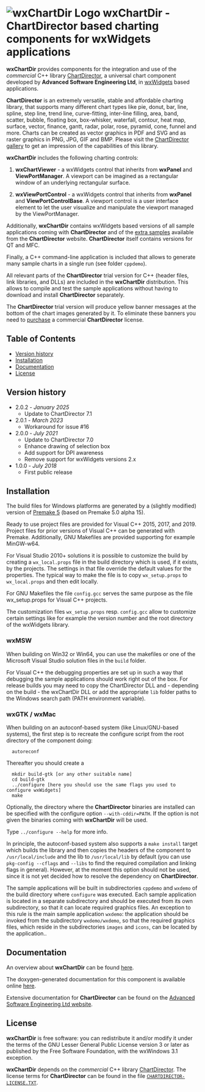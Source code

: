 # ![wxChartDir Logo](docs/wxchartdir.png) wxChartDir - ChartDirector based charting components for wxWidgets applications

**wxChartDir** provides components for the integration
and use of the _commercial_ C++ library [ChartDirector](https://www.advsofteng.com/index.html),
a universal chart component developed by **Advanced Software Engineering Ltd**,
in [wxWidgets](https://www.wxwidgets.org) based applications.

**ChartDirector** is an extremely versatile, stable and affordable charting library, that
supports many different chart types like pie, donut, bar, line, spline, step line,
trend line, curve-fitting, inter-line filling, area, band, scatter, bubble, floating box,
box-whisker, waterfall, contour, heat map, surface, vector, finance, gantt, radar, polar,
rose, pyramid, cone, funnel and more. Charts can be created as vector graphics in PDF and
SVG and as raster graphics in PNG, JPG, GIF and BMP. Please visit the
[ChartDirector gallery](https://www.advsofteng.com/gallery.html) to get an impression of
the capabilities of this library.

**wxChartDir** includes the following charting controls:

1. **wxChartViewer** - a wxWidgets control that inherits from **wxPanel** and **ViewPortManager**.
   A viewport can be imagined as a rectangular window of an underlying rectangular surface.
   
2. **wxViewPortControl** - a wxWidgets control that inherits from **wxPanel** and **ViewPortControlBase**.
   A viewport control is a user interface element to let the user visualize and manipulate the viewport managed by the ViewPortManager.

Additionally, **wxChartDir** contains wxWidgets based versions of all sample applications coming with
**ChartDirector** and of the [extra samples](https://www.advsofteng.com/tutorials/extra.html)
available from the **ChartDirector** website. **ChartDirector** itself contains versions for QT and MFC.

Finally, a C++ command-line application is included that allows to generate many sample charts
in a single run (see folder `cppdemo`).

All relevant parts of the **ChartDirector** trial version for C++ (header files, link libraries,
and DLLs) are included in the **wxChartDir** distribution. This allows to compile and test the
sample applications without having to download and install **ChartDirector** separately.

The **ChartDirector** trial version will produce yellow banner messages at the bottom
of the chart images generated by it. To eliminate these banners you need to
[purchase](https://www.advsofteng.com/purchase.html) a commercial **ChartDirector** license.

## Table of Contents

- [Version history](#history)
- [Installation](#install)
- [Documentation](#documentation)
- [License](#license)

## <a name="history"></a>Version history

* 2.0.2 - *January 2025*
  - Update to ChartDirector 7.1
* 2.0.1 - *March 2023*
  - Workaround for issue #16
* 2.0.0 - *July 2021*
  - Update to ChartDirector 7.0
  - Enhance drawing of selection box
  - Add support for DPI awareness
  - Remove support for wxWidgets versions 2.x
* 1.0.0 - *July 2018*
  - First public release

## <a name="install" />Installation

The build files for Windows platforms are generated by a (slightly modified)
version of [Premake 5](https://premake.github.io/) (based on Premake 5.0 alpha 15).

Ready to use project files are provided for Visual C++ 2015, 2017, and 2019.
Project files for prior versions of Visual C++ can be generated with Premake.
Additionally, GNU Makefiles are provided supporting for example MinGW-w64.

For Visual Studio 2010+ solutions it is possible to customize the build
by creating a `wx_local.props` file in the build directory which is used,
if it exists, by the projects. The settings in that file override the
default values for the properties. The typical way to make the file is
to copy `wx_setup.props` to `wx_local.props` and then edit locally.

For GNU Makefiles the file `config.gcc` serves the same purpose as the
file wx_setup.props for Visual C++ projects.

The customization files `wx_setup.props` resp. `config.gcc` allow to
customize certain settings like for example the version number and the
root directory of the wxWidgets library.

### wxMSW

When building on Win32 or Win64, you can use the makefiles or one of the
Microsoft Visual Studio solution files in the `build` folder.

For Visual C++ the debugging properties are set up in such a way that
debugging the sample applications should work right out of the box. For
release builds you may need to copy the ChartDirector DLL and -
depending on the build - the wxChartDir DLL or add the appropriate
`lib` folder paths to the Windows search path (PATH environment variable).

### wxGTK / wxMac

When building on an autoconf-based system (like Linux/GNU-based
systems), the first step is to recreate the configure script from
the root directory of the component doing:

```
  autoreconf
```

Thereafter you should create a

```
  mkdir build-gtk [or any other suitable name]
  cd build-gtk
  ../configure [here you should use the same flags you used to configure wxWidgets]
  make
```

Optionally, the directory where the **ChartDirector** binaries are installed can be
specified with the configure option `--with-cddir=PATH`. If the option is not given
the binaries coming with **wxChartDir** will be used.

Type `../configure --help` for more info.

In principle, the autoconf-based system also supports a `make install` target which
builds the library and then copies the headers of the component to
`/usr/local/include` and the lib to `/usr/local/lib` by default (you can use
`pkg-config --cflags` and `--libs` to find the required compilation and
linking flags in general). However, at the moment this option should not be used,
since it is not yet decided how to resolve the dependency on **ChartDirector**.

The sample applications will be built in subdirectories `cppdemo` and `wxdemo` of
the build directory where `configure` was executed. Each sample application is
located in a separate subdirectory and should be executed from its own subdirectory,
so that it can locate required graphics files. An exception to this rule is the main
sample application `wxdemo`: the application should be invoked from the subdirectory
`wxdemo/wxdemo`, so that the required graphics files, which reside in the subdirectories
`images` and `icons`, can be located by the application..

## <a name="documentation" />Documentation

An overview about **wxChartDir** can be found [here](https://utelle.github.io/wxchartdir/).

The doxygen-generated documentation for this component is available online [here](http://utelle.github.io/wxchartdir/docs/html/index.html).

Extensive documentation for **ChartDirector** can be found on the
[Advanced Software Engineering Ltd website](https://www.advsofteng.com/doc/cdcpp.htm).

## <a name="license" />License

**wxChartDir** is free software: you can redistribute it and/or modify it
under the terms of the GNU Lesser General Public License version 3
or later as published by the Free Software Foundation,
with the wxWindows 3.1 exception.

**wxChartDir** depends on the _commercial_ C++ library
[ChartDirector](https://www.advsofteng.com/index.html). The license terms for
**ChartDirector** can be found in the file
[`CHARTDIRECTOR-LICENSE.TXT`](CHARTDIRECTOR-LICENSE.TXT).

